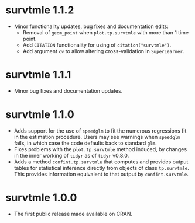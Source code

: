 # survtmle 1.1.2
* Minor functionality updates, bug fixes and documentation edits:
  * Removal of `geom_point` when `plot.tp.survtmle` with more than 1 time point.
  * Add `CITATION` functionality for using of `citation("survtmle")`.
  * Add argument `cv` to allow altering cross-validation in `SuperLearner`.

# survtmle 1.1.1
* Minor bug fixes and documentation updates.

# survtmle 1.1.0
* Adds support for the use of `speedglm` to fit the numerous regressions fit in
    the estimation procedure. Users may see warnings when `speedglm` fails, in
    which case the code defaults back to standard `glm`.
* Fixes problems with the `plot.tp.survtmle` method induced, by changes in the
    inner working of `tidyr` as of `tidyr` v0.8.0.
* Adds a method `confint.tp.survtmle` that computes and provides output tables
    for statistical inference directly from objects of class `tp.survtmle`. This
    provides information equivalent to that output by `confint.survtmle`.

# survtmle 1.0.0
* The first public release made available on CRAN.
